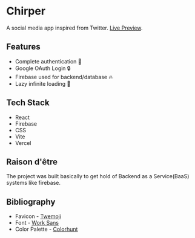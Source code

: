 # Chirper

A social media app inspired from Twitter. [Live Preview](https://chirper.vercel.app).

## Features

- Complete authentication 🔑
- Google OAuth Login 🔒
- Firebase used for backend/database 🔥
- Lazy infinite loading 🐢

## Tech Stack

- React
- Firebase
- CSS
- Vite
- Vercel

## Raison d'être

The project was built basically to get hold of Backend as a Service(BaaS) systems like firebase.

## Bibliography

- Favicon - [Twemoji](https://twemoji.twitter.com/)
- Font - [Work Sans](https://fonts.google.com/specimen/Roboto?query=roboto)
- Color Palette - [Colorhunt](https://colorhunt.co)
